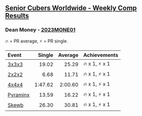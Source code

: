 <style>table {white-space: nowrap;}</style>
<link rel="stylesheet" type="text/css" href="/scw-comp/css/flags.css" />

## [Senior Cubers Worldwide - Weekly Comp Results](/scw-comp/results/)
### Dean Money - [2023MONE01](https://www.worldcubeassociation.org/persons/2023MONE01)

<span style="white-space: nowrap;">🔥 = PR average</span>, <span style="white-space: nowrap;">⚡ = PR single</span>.

| Event | Single | Average | Achievements|
| :-- | --: | --: | :-- |
| [3x3x3](333.md) | 19.02 | 25.29 | 🔥 x 1, ⚡ x 1 |
| [2x2x2](222.md) | 6.68 | 11.71 | 🔥 x 1, ⚡ x 1 |
| [4x4x4](444.md) | 1:47.62 | 2:00.60 | 🔥 x 1, ⚡ x 1 |
| [Pyraminx](pyram.md) | 13.59 | 16.22 | 🔥 x 1, ⚡ x 1 |
| [Skewb](skewb.md) | 26.30 | 30.81 | 🔥 x 1, ⚡ x 1 |

<!-- Global site tag (gtag.js) - Google Analytics -->
<script async src="https://www.googletagmanager.com/gtag/js?id=UA-86348435-3"></script>
<script>window.dataLayer = window.dataLayer || []; function gtag() {dataLayer.push(arguments);} gtag('js', new Date()); gtag('config', 'UA-86348435-3');</script>
